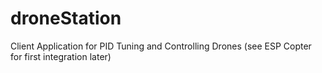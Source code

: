 # droneStation
Client Application for PID Tuning and Controlling Drones (see ESP Copter for first integration later)
